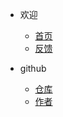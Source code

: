 * 欢迎
  * [首页](README.md)
  * [反馈](https://taokuangmiddleschool.us.kg/pinglun.html)
 
* github
  * [仓库](https://github.com/txm404/txm4)
  * [作者](https://github.com/txm404) 
          
